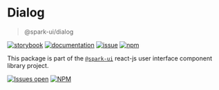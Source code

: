 # Dialog
> @spark-ui/dialog

[![storybook](https://img.shields.io/badge/storybook-black?logo=storybook)](https://sparkui.vercel.app/?path=/docs/components-dialog--docs)
[![documentation](https://img.shields.io/badge/documentation-black?logo=googledocs)](https://sparkui-adv.vercel.app/docs/components/dialog)
[![issue](https://img.shields.io/badge/report%20a%20bug-black?logo=openbugbounty&logoColor=red)](https://github.com/adevinta/spark/issues/new?&projects=4&template=bug-report.yml&assignees=&labels=component,dialog)
[![npm](https://img.shields.io/npm/dt/%40spark-ui/dialog?logo=npm&labelColor=black)](https://www.npmjs.com/package/@spark-ui/dialog)



This package is part of the [`@spark-ui`](https://github.com/adevinta/spark) react-js user interface component library project.

[![Issues open](https://img.shields.io/github/issues-search/adevinta/spark?query=is%3Aopen%20label%3Acomponent%20label%3Adialog&logo=openbugbounty&logoColor=red&label=issues%20open&color=red)](https://github.com/adevinta/spark/issues?q=is%3Aopen+label%3Acomponent+label%3Adialog)
[![NPM](https://img.shields.io/npm/l/%40spark-ui%2Fdrawer)](https://github.com/adevinta/spark/blob/main/packages/components/dialog/LICENSE.md)

